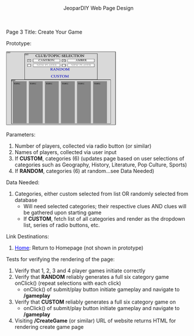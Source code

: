 
<center>JeoparDIY Web Page Design</center>
<br><br>

Page 3 Title: Create Your Game

Prototype: 

<img src="./Images/page3.png" alt="Page 3" width="300" height="200">

Parameters:  

1) Number of players, collected via radio button (or similar)
2) Names of players, collected via user input
3) If **CUSTOM**, categories (6) (updates page based on user selections of categories such as Geography, History, Literature, Pop Culture, Sports)
4) If **RANDOM**, categories (6) at random...see Data Needed)

Data Needed: 

1) Categories, either custom selected from list OR randomly selected from database
    - Will need selected categories; their respective clues AND clues will be gathered upon starting game
    - If **CUSTOM**, fetch list of all categories and render as the dropdown list, series of radio buttons, etc.

Link Destinations: 
1) <u><font color="blue">Home</font></u>: Return to Homepage (not shown in prototype)

Tests for verifying the rendering of the page:
1) Verify that 1, 2, 3 and 4 player games initiate correctly
2) Verify that **RANDOM** reliably generates a full six category game onClick() (repeat selections with each click)
    - onClick() of submit/play button initiate gameplay and navigate to **/gameplay**
4) Verify that **CUSTOM** reliably generates a full six category game on
    - onClick() of submit/play button initiate gameplay and navigate to **/gameplay**
5) Visiting **/CreateGame** (or similar) URL of website returns HTML for rendering create game page



